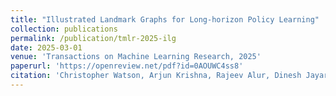 ```yaml
---
title: "Illustrated Landmark Graphs for Long-horizon Policy Learning"
collection: publications
permalink: /publication/tmlr-2025-ilg
date: 2025-03-01
venue: 'Transactions on Machine Learning Research, 2025'
paperurl: 'https://openreview.net/pdf?id=0AOUWC4ss8'
citation: 'Christopher Watson, Arjun Krishna, Rajeev Alur, Dinesh Jayaraman. "Illustrated Landmark Graphs for Long-horizon Policy Learning." <i>TMLR</i>, 2025.'
---
```

